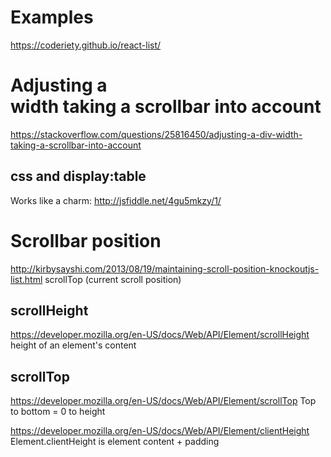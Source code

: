 # Examples
https://coderiety.github.io/react-list/

# Adjusting a <div> width taking a scrollbar into account
https://stackoverflow.com/questions/25816450/adjusting-a-div-width-taking-a-scrollbar-into-account

## css and display:table
Works like a charm: http://jsfiddle.net/4gu5mkzy/1/

# Scrollbar position
http://kirbysayshi.com/2013/08/19/maintaining-scroll-position-knockoutjs-list.html
scrollTop (current scroll position)

## scrollHeight
https://developer.mozilla.org/en-US/docs/Web/API/Element/scrollHeight
height of an element's content

## scrollTop
https://developer.mozilla.org/en-US/docs/Web/API/Element/scrollTop
Top to bottom = 0 to height

https://developer.mozilla.org/en-US/docs/Web/API/Element/clientHeight
Element.clientHeight is element content + padding
